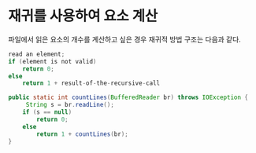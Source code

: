 # 재귀를 사용하여 요소 계산

파일에서 읽은 요소의 개수를 계산하고 싶은 경우 재귀적 방법 구조는 다음과 같다.

```java
read an element;
if (element is not valid)
    return 0;
else 
    return 1 + result-of-the-recursive-call
```

```java
public static int countLines(BufferedReader br) throws IOException {
     String s = br.readLine();
    if (s == null)
        return 0;
    else
        return 1 + countLines(br);
}

```